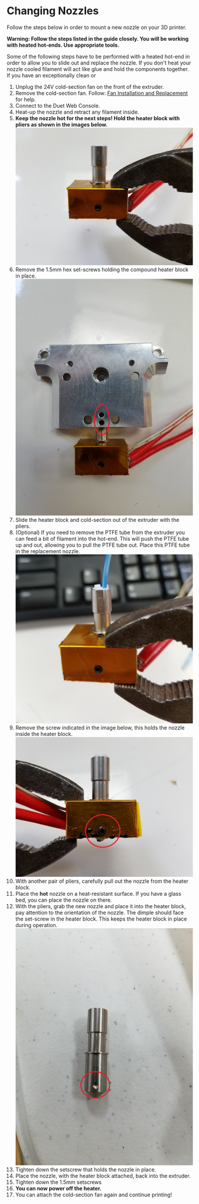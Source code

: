 # Changing Nozzles

Follow the steps below in order to mount a new nozzle on your 3D printer.

**Warning: Follow the steps listed in the guide closely. You will be working with heated hot-ends. Use appropriate tools.**  
  
Some of the following steps have to be performed with a heated hot-end in order to allow you to slide out and replace the nozzle. If you don't heat your nozzle cooled filament will act like glue and hold the components together. If you have an exceptionally clean or 

1. Unplug the 24V cold-section fan on the front of the extruder.
2. Remove the cold-section fan. Follow: [Fan Installation and Replacement](https://promega.printm3d.com/~/edit/drafts/-LHdXavkB_zqUw_einTK/repair-guides/fan-installation-and-replacement) for help.
3. Connect to the Duet Web Console.
4. Heat-up the nozzle and retract any filament inside.
5. **Keep the nozzle hot for the next steps! Hold the heater block with pliers as shown in the images below.**  ![](../.gitbook/assets/howtoholdcompound.jpg)
6. Remove the 1.5mm hex set-screws holding the compound heater block in place.  ![](../.gitbook/assets/hotendsetscrews.jpg) 
7. Slide the heater block and cold-section out of the extruder with the pliers.
8. \(Optional\) If you need to remove the PTFE tube from the extruder you can feed a bit of filament into the hot-end. This will push the PTFE tube up and out, allowing you to pull the PTFE tube out. Place this PTFE tube in the replacement nozzle.  ![](../.gitbook/assets/compound_heater_removeptfe.jpg) 
9. Remove the screw indicated in the image below, this holds the nozzle inside the heater block. ![](../.gitbook/assets/removenozzlesetscrew.jpg) 
10. With another pair of pliers, carefully pull out the nozzle from the heater block.
11. Place the **hot** nozzle on a heat-resistant surface. If you have a glass bed, you can place the nozzle on there.
12. With the pliers, grab the new nozzle and place it into the heater block, pay attention to the orientation of the nozzle. The dimple should face the set-screw in the heater block. This keeps the heater block in place during operation. ![](../.gitbook/assets/nozzle-dimple.jpg) 
13. Tighten down the setscrew that holds the nozzle in place.
14. Place the nozzle, with the heater block attached, back into the extruder.
15. Tighten down the 1.5mm setscrews
16. **You can now power off the heater.**
17. You can attach the cold-section fan again and continue printing!



